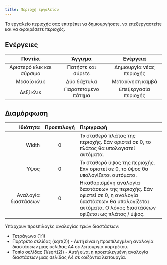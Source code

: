 ```yaml
---
title: Περιοχή εργαλείου
---
```


Το εργαλείο περιοχής σας επιτρέπει να δημιουργήσετε, να επεξεργαστείτε και να αφαιρέσετε περιοχές.

## Ενέργειες

|          Ποντίκι          |       Άγγιγμα       |         Ενέργεια         |
| :-----------------------: | :-----------------: | :----------------------: |
| Αριστερό κλικ και σύρσιμο |  Πατήστε και σύρετε | Δημιουργία νέας περιοχής |
|        Μεσαίο κλικ        |     Δύο δάχτυλα     |     Μετακίνηση καμβά     |
|         Δεξί κλικ         | Παρατεταμένο πάτημα |   Επεξεργασία περιοχής   |

## Διαμόρφωση

|            Ιδιότητα | Προεπιλογή | Περιγραφή                                                                                                                                                                                                       |
| ------------------: | :--------: | :-------------------------------------------------------------------------------------------------------------------------------------------------------------------------------------------------------------- |
|               Width |      0     | Το σταθερό πλάτος της περιοχής. Εάν οριστεί σε 0, το πλάτος θα υπολογιστεί αυτόματα.                                                                                            |
|                Ύψος |      0     | Το σταθερό ύψος της περιοχής. Εάν οριστεί σε 0, το ύψος θα υπολογίζεται αυτόματα.                                                                                               |
| Αναλογία διαστάσεων |      0     | Η καθορισμένη αναλογία διαστάσεων της περιοχής. Εάν οριστεί σε 0, η αναλογία διαστάσεων θα υπολογίζεται αυτόματα. Ο λόγος διαστάσεων ορίζεται ως πλάτος / ύψος. |

Υπάρχουν προεπιλογές αναλογίας τριών διαστάσεων:

- Τετράγωνο (1:1)
- Πορτρέτο σελίδας (sqrt(2)) - Αυτή είναι η προεπιλεγμένη αναλογία διαστάσεων μιας σελίδας Α4 σε λειτουργία πορτρέτου.
- Τοπίο σελίδας (1/sqrt(2)) - Αυτή είναι η προεπιλεγμένη αναλογία διαστάσεων μιας σελίδας Α4 σε οριζόντια λειτουργία.
